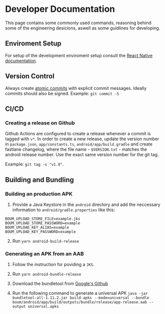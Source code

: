 # Developer Documentation

This page contains some commonly used commands, reasoning behind some of the engineering desicions, aswell as some guidlines for developing.

## Enviroment Setup

For setup of the development enviroment setup consult the [React Native documentation](https://reactnative.dev/).

## Version Control

Always create [atomic commits](https://en.wikipedia.org/wiki/Atomic_commit) with explicit commit messages. Ideally commits should also be signed.
Example: `git commit -S`

## CI/CD

### Creating a release on Github

Github Actions are configured to create a release whenever a commit is tagged with `v*`. In order to create a new release, update the version number in `package.json`, `app/constants.ts`, `android/app/build.gradle` and create fastlane changelog, where the file name - `$VERSION.txt` - matches the android release number. Use the exact same version number for the git tag.

Example: `git tag -s "v1.0"`.

## Building and Bundling

### Building an production APK

1. Provide a Java Keystore in the `android` directory and add the neccessary information to `android/gradle.properties` like this:

```bash:android/gradle.properties
BOUM_UPLOAD_STORE_FILE=example.jks
BOUM_UPLOAD_STORE_PASSWORD=example
BOUM_UPLOAD_KEY_ALIAS=example
BOUM_UPLOAD_KEY_PASSWORD=example
```

2. Run `yarn android-build-release`

### Generating an APK from an AAB

1. Follow the instruction for poviding a `JKS`.

2. Run `yarn android-bundle-release`

3. Download the bundletool from [Google's Github](https://github.com/google/bundletool/releases)

4. Run the following command to generate a universal APK
   `java -jar bundletool-all-1.11.2.jar build-apks --mode=universal --bundle boum/android/app/build/outputs/bundle/release/app-release.aab --output universal.apks`
